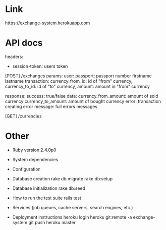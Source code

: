 # Link
https://exchange-system.herokuapp.com

# API docs

headers:
 * session-token: users token

[POST]   /exchanges
params:
	user:
		passport: 			passport number
		firstname
		lastname
	transaction:
	    currency_from_id: 	id of "from" currency,
	    currency_to_id: 	id of "to" currency,
	    amount: 			amount in "from" currency

response:
	success: true/false
    data:
        currency_from_amount: 	amount of sold currency
        currency_to_amount: 	amount of bought currency
	error: 	 transaction creating error
	message: full errors messages

[GET]    /currencies

# Other

* Ruby version
2.4.0p0

* System dependencies

* Configuration

* Database creation
rake db:migrate
rake db:setup

* Database initialization
rake db:seed

* How to run the test suite
rails test

* Services (job queues, cache servers, search engines, etc.)

* Deployment instructions
heroku login
heroku git:remote -a exchange-system
git push heroku master
